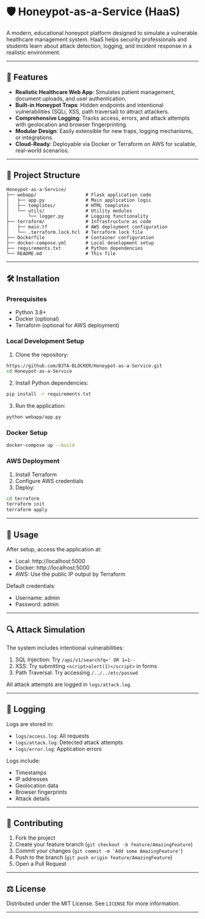 # 🛡️ Honeypot-as-a-Service (HaaS)

A modern, educational honeypot platform designed to simulate a vulnerable healthcare management system. HaaS helps security professionals and students learn about attack detection, logging, and incident response in a realistic environment.

---

## 🚀 Features

- **Realistic Healthcare Web App**: Simulates patient management, document uploads, and user authentication.
- **Built-in Honeypot Traps**: Hidden endpoints and intentional vulnerabilities (SQLi, XSS, path traversal) to attract attackers.
- **Comprehensive Logging**: Tracks access, errors, and attack attempts with geolocation and browser fingerprinting.
- **Modular Design**: Easily extensible for new traps, logging mechanisms, or integrations.
- **Cloud-Ready**: Deployable via Docker or Terraform on AWS for scalable, real-world scenarios.

---

## 📁 Project Structure

```
Honeypot-as-a-Service/
├── webapp/                  # Flask application code
│   ├── app.py               # Main application logic
│   ├── templates/           # HTML templates
│   └── utils/               # Utility modules
│       └── logger.py        # Logging functionality
├── terraform/               # Infrastructure as code
│   ├── main.tf              # AWS deployment configuration
│   └── .terraform.lock.hcl  # Terraform lock file
├── Dockerfile               # Container configuration
├── docker-compose.yml       # Local development setup
├── requirements.txt         # Python dependencies
└── README.md                # This file
```

---

## 🛠️ Installation

### Prerequisites
- Python 3.8+
- Docker (optional)
- Terraform (optional for AWS deployment)

### Local Development Setup

1. Clone the repository:
```bash
https://github.com/B3TA-BLOCKER/Honeypot-as-a-Service.git
cd Honeypot-as-a-Service
```

2. Install Python dependencies:
```bash
pip install -r requirements.txt
```

3. Run the application:
```bash
python webapp/app.py
```

### Docker Setup
```bash
docker-compose up --build
```

### AWS Deployment
1. Install Terraform
2. Configure AWS credentials
3. Deploy:
```bash
cd terraform
terraform init
terraform apply
```

---

## 🎯 Usage

After setup, access the application at:
- Local: http://localhost:5000
- Docker: http://localhost:5000
- AWS: Use the public IP output by Terraform

Default credentials:
- Username: admin
- Password: admin

---

## 🔍 Attack Simulation

The system includes intentional vulnerabilities:
1. SQL Injection: Try `/api/v1/search?q=' OR 1=1--`
2. XSS: Try submitting `<script>alert(1)</script>` in forms
3. Path Traversal: Try accessing `/../../etc/passwd`

All attack attempts are logged in `logs/attack.log`.

---

## 📝 Logging

Logs are stored in:
- `logs/access.log`: All requests
- `logs/attack.log`: Detected attack attempts
- `logs/error.log`: Application errors

Logs include:
- Timestamps
- IP addresses
- Geolocation data
- Browser fingerprints
- Attack details

---

## 🤝 Contributing

1. Fork the project
2. Create your feature branch (`git checkout -b feature/AmazingFeature`)
3. Commit your changes (`git commit -m 'Add some AmazingFeature'`)
4. Push to the branch (`git push origin feature/AmazingFeature`)
5. Open a Pull Request

---

## ⚖️ License

Distributed under the MIT License. See `LICENSE` for more information.

---
